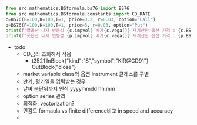 ```python
from src.mathematics.BSformula.bs76 import BS76
from src.mathematics.BSformula.constants import CD_RATE
c=BS76(F=100,K=100,T=1, price=3.2, r=0.03, option="Call")
p=BS76(F=100,K=100,T=1, price=5, r=0.03, option="Put")
print(f"콜옵션 내재 변동성 {c.impvol} 베가{c.vega()} 재계산한 옵션 가격 : {c.BS(100,100,1, c.impvol, CD_RATE)} ")
print(f"풋옵션 내재 변동성 {p.impvol} 베가{c.vega()} 재계산한 옵션 가격 : {p.BS(100,100,1, p.impvol, CD_RATE)} ")


```

- todo
  - CD금리 조회해서 적용
    - t3521 InBlock{"kind":"S","symbol":"KIR@CD91"}   OutBlock{"close"}
  - market variable class와  옵션 instrument 클래스를 구별 
  - 만기, 평가일을 입력받는 경우
  - 날짜 분단위까지 인식 yyyymmdd hh:mm
  - option series 관리
  - 최적화,  vectorization? 
  - 민감도 formaula vs finite difference비교 in speed and accuracy
  - 